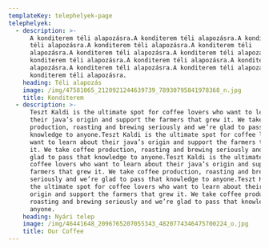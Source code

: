 ```yaml
---
templateKey: telephelyek-page
telephelyek:
  - description: >-
      A konditerem téli alapozásra.A konditerem téli alapozásra.A konditerem
      téli alapozásra.A konditerem téli alapozásra.A konditerem téli
      alapozásra.A konditerem téli alapozásra.A konditerem téli alapozásra.A
      konditerem téli alapozásra.A konditerem téli alapozásra.A konditerem téli
      alapozásra.A konditerem téli alapozásra.A konditerem téli alapozásra.A
      konditerem téli alapozásra.
    heading: Téli alapozás
    image: /img/47581065_2120921244639739_78930795841978368_n.jpg
    title: Konditerem
  - description: >-
      Teszt Kaldi is the ultimate spot for coffee lovers who want to learn about
      their java’s origin and support the farmers that grew it. We take coffee
      production, roasting and brewing seriously and we’re glad to pass that
      knowledge to anyone.Teszt Kaldi is the ultimate spot for coffee lovers who
      want to learn about their java’s origin and support the farmers that grew
      it. We take coffee production, roasting and brewing seriously and we’re
      glad to pass that knowledge to anyone.Teszt Kaldi is the ultimate spot for
      coffee lovers who want to learn about their java’s origin and support the
      farmers that grew it. We take coffee production, roasting and brewing
      seriously and we’re glad to pass that knowledge to anyone.Teszt Kaldi is
      the ultimate spot for coffee lovers who want to learn about their java’s
      origin and support the farmers that grew it. We take coffee production,
      roasting and brewing seriously and we’re glad to pass that knowledge to
      anyone.
    heading: Nyári telep
    image: /img/46441648_2096765207055343_4820774346475700224_o.jpg
    title: Our Coffee
---
```


